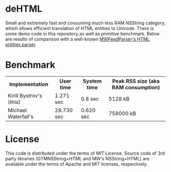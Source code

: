 deHTML
======

Small and extremely fast and consuming much less RAM NSString category, which
allows efficient translation of HTML entities to Unicode. There is some demo
code in this repository as well as primitive benchmark. Below are results of
comparison with a well-known [MWFeedParser's HTML entities parser](https://github.com/mwaterfall/MWFeedParser/tree/master/Classes).

Benchmark
=========

<table>
	<tr>
		<th>Implementation</th>
		<th>User time</th>
		<th>System time</th>
		<th>Peak RSS size (aka RAM consumption)</th>
	</tr>
	<tr>
		<td>Kirill Bystrov's (this)</td>
		<td>1.271 sec</td>
		<td>0.8 sec</td>
		<td>5128 kB</td>
	</tr>
	<tr>
		<td>Michael Waterfall's</td>
		<td>29.730 sec</td>
		<td>0.620 sec</td>
		<td>758000 kB</td>
	</tr>
</table>

License
=======

This code is distributed under the terms of MIT License. Source code of 3rd party libraries (GTMNSString+HTML and MW's NSString+HTML) are available under the terms of Apache and MIT licenses, respectively.
